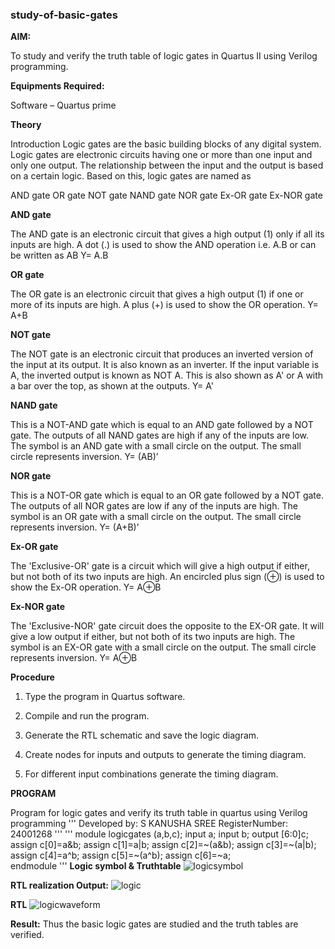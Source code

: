 ### study-of-basic-gates

**AIM:** 

To study and verify the truth table of logic gates in Quartus II using Verilog programming.

**Equipments Required:**

Software – Quartus prime 

**Theory**

Introduction Logic gates are the basic building blocks of any digital system. Logic gates are electronic circuits having one or more than one input and only one output. The relationship between the input and the output is based on a certain logic. Based on this, logic gates are named as

AND gate OR gate NOT gate NAND gate NOR gate Ex-OR gate Ex-NOR gate

**AND gate**

The AND gate is an electronic circuit that gives a high output (1) only if all its inputs are high. A dot (.) is used to show the AND operation i.e. A.B or can be written as AB
Y= A.B

**OR gate** 

The OR gate is an electronic circuit that gives a high output (1) if one or more of its inputs are high. A plus (+) is used to show the OR operation.
Y= A+B

**NOT gate**

The NOT gate is an electronic circuit that produces an inverted version of the input at its output. It is also known as an inverter. If the input variable is A, the inverted output is known as NOT A. This is also shown as A' or A with a bar over the top, as shown at the outputs.
Y= A'

**NAND gate**

This is a NOT-AND gate which is equal to an AND gate followed by a NOT gate. The outputs of all NAND gates are high if any of the inputs are low. The symbol is an AND gate with a small circle on the output. The small circle represents inversion.
Y= (AB)’

**NOR gate**

This is a NOT-OR gate which is equal to an OR gate followed by a NOT gate. The outputs of all NOR gates are low if any of the inputs are high. The symbol is an OR gate with a small circle on the output. The small circle represents inversion.
Y= (A+B)’

**Ex-OR gate**

The 'Exclusive-OR' gate is a circuit which will give a high output if either, but not both of its two inputs are high. An encircled plus sign (⊕) is used to show the Ex-OR operation.
Y= A⊕B

**Ex-NOR gate**

The 'Exclusive-NOR' gate circuit does the opposite to the EX-OR gate. It will give a low output if either, but not both of its two inputs are high. The symbol is an EX-OR gate with a small circle on the output. The small circle represents inversion.
Y= A⊕B

**Procedure** 

1.	Type the program in Quartus software.

2.	Compile and run the program.

3.	Generate the RTL schematic and save the logic diagram.

4.	Create nodes for inputs and outputs to generate the timing diagram.

5.	For different input combinations generate the timing diagram.


**PROGRAM**

Program for logic gates and verify its truth table in quartus using Verilog programming
'''
 Developed by: S KANUSHA SREE
 RegisterNumber: 24001268
 '''
 '''
 module logicgates (a,b,c);
   input a;
	input b;
	output [6:0]c;
	      assign c[0]=a&b;
		   assign c[1]=a|b;
		   assign c[2]=~(a&b);
	      assign c[3]=~(a|b);
	      assign c[4]=a^b;
	      assign c[5]=~(a^b);
	      assign c[6]=~a;			
endmodule 
 '''
**Logic symbol & Truthtable**
![logicsymbol](https://github.com/user-attachments/assets/a48b7a69-1117-4466-84fa-056ced52b20b)

**RTL realization Output:** 
![logic](https://github.com/user-attachments/assets/d99fc652-8f88-406f-9b15-c9995526784d)


**RTL**
![logicwaveform](https://github.com/user-attachments/assets/a0752a98-bc12-4ba5-be6f-05832e5a5c66)

**Result:**
Thus the basic logic gates are studied and the truth tables are verified.

